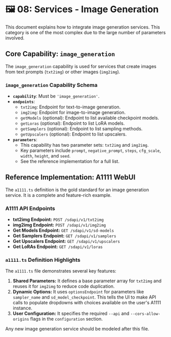 # 🖼️ 08: Services - Image Generation

This document explains how to integrate image generation services. This category is one of the most complex due to the large number of parameters involved.

## Core Capability: `image_generation`

The `image_generation` capability is used for services that create images from text prompts (`txt2img`) or other images (`img2img`).

### `image_generation` Capability Schema

*   **`capability`**: Must be `'image_generation'`.
*   **`endpoints`**:
    *   `txt2img`: Endpoint for text-to-image generation.
    *   `img2img`: Endpoint for image-to-image generation.
    *   `getModels` (optional): Endpoint to list available checkpoint models.
    *   `getLoras` (optional): Endpoint to list LoRA models.
    *   `getSamplers` (optional): Endpoint to list sampling methods.
    *   `getUpscalers` (optional): Endpoint to list upscalers.
*   **`parameters`**:
    *   This capability has two parameter sets: `txt2img` and `img2img`.
    *   Key parameters include `prompt`, `negative_prompt`, `steps`, `cfg_scale`, `width`, `height`, and `seed`.
    *   See the reference implementation for a full list.

## Reference Implementation: A1111 WebUI

The `a1111.ts` definition is the gold standard for an image generation service. It is a complete and feature-rich example.

### A1111 API Endpoints

*   **txt2img Endpoint:** `POST /sdapi/v1/txt2img`
*   **img2img Endpoint:** `POST /sdapi/v1/img2img`
*   **Get Models Endpoint:** `GET /sdapi/v1/sd-models`
*   **Get Samplers Endpoint:** `GET /sdapi/v1/samplers`
*   **Get Upscalers Endpoint:** `GET /sdapi/v1/upscalers`
*   **Get LoRAs Endpoint:** `GET /sdapi/v1/loras`

### `a1111.ts` Definition Highlights

The `a1111.ts` file demonstrates several key features:

1.  **Shared Parameters:** It defines a base parameter array for `txt2img` and reuses it for `img2img` to reduce code duplication.
2.  **Dynamic Options:** It uses `optionsEndpoint` for parameters like `sampler_name` and `sd_model_checkpoint`. This tells the UI to make API calls to populate dropdowns with choices available on the user's A1111 instance.
3.  **User Configuration:** It specifies the required `--api` and `--cors-allow-origins` flags in the `configuration` section.

Any new image generation service should be modeled after this file. 